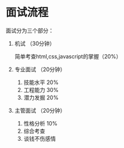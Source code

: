 # 面试流程

面试分为三个部分：

1. 机试 （30分钟）

    简单考查html,css,javascript的掌握（20%）

2. 专业面试 （20分钟）

    1. 技能水平 20%
    2. 工程能力 30%
    3. 潜力发掘 20%

3. 主管面试 （20分钟）

    1. 性格分析 10%
    2. 综合考查
    3. 谈钱不伤感情
